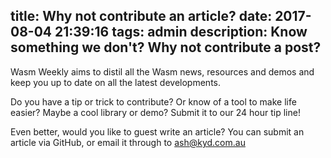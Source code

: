 title: Why not contribute an article?
date: 2017-08-04 21:39:16
tags: admin
description: Know something we don't? Why not contribute a post?
---
Wasm Weekly aims to distil all the Wasm news, resources and demos and keep you up to date on all the latest developments.

Do you have a tip or trick to contribute? Or know of a tool to make life easier? Maybe a cool library or demo? Submit it to our 24 hour tip line!

Even better, would you like to guest write an article? You can submit an article via GitHub, or email it through to ash@kyd.com.au
